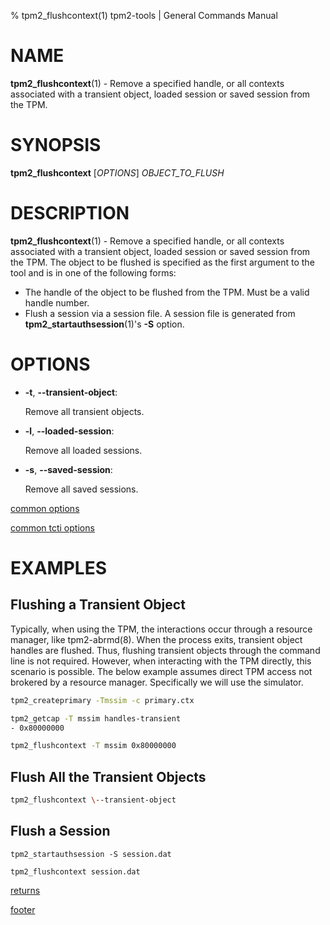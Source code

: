 % tpm2_flushcontext(1) tpm2-tools | General Commands Manual

# NAME

**tpm2_flushcontext**(1) - Remove a specified handle, or all contexts associated with a
transient object, loaded session or saved session from the TPM.

# SYNOPSIS

**tpm2_flushcontext** [*OPTIONS*] _OBJECT\_TO\_FLUSH_

# DESCRIPTION

**tpm2_flushcontext**(1) - Remove a specified handle, or all contexts associated with a
transient object, loaded session or saved session from the TPM. The object to be
flushed is specified as the first argument to the tool and is in one of the following
forms:
  - The handle of the object to be flushed from the TPM. Must be a valid handle number.
  - Flush a session via a session file. A session file is generated from
    **tpm2_startauthsession**(1)'s **-S** option.

# OPTIONS

  * **-t**, **\--transient-object**:

    Remove all transient objects.

  * **-l**, **\--loaded-session**:

    Remove all loaded sessions.

  * **-s**, **\--saved-session**:

    Remove all saved sessions.

[common options](common/options.md)

[common tcti options](common/tcti.md)

# EXAMPLES

## Flushing a Transient Object

Typically, when using the TPM, the interactions occur through a resource
manager, like tpm2-abrmd(8). When the process exits, transient object
handles are flushed. Thus, flushing transient objects through the command
line is not required. However, when interacting with the TPM directly,
this scenario is possible. The below example assumes direct TPM access not
brokered by a resource manager. Specifically we will use the simulator.

```bash
tpm2_createprimary -Tmssim -c primary.ctx

tpm2_getcap -T mssim handles-transient
- 0x80000000

tpm2_flushcontext -T mssim 0x80000000
```

## Flush All the Transient Objects
```bash
tpm2_flushcontext \--transient-object
```

## Flush a Session
```
tpm2_startauthsession -S session.dat

tpm2_flushcontext session.dat
```

[returns](common/returns.md)

[footer](common/footer.md)
